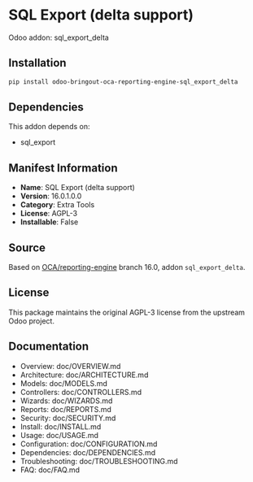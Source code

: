 # SQL Export (delta support)

Odoo addon: sql_export_delta

## Installation

```bash
pip install odoo-bringout-oca-reporting-engine-sql_export_delta
```

## Dependencies

This addon depends on:
- sql_export

## Manifest Information

- **Name**: SQL Export (delta support)
- **Version**: 16.0.1.0.0
- **Category**: Extra Tools
- **License**: AGPL-3
- **Installable**: False

## Source

Based on [OCA/reporting-engine](https://github.com/OCA/reporting-engine) branch 16.0, addon `sql_export_delta`.

## License

This package maintains the original AGPL-3 license from the upstream Odoo project.

## Documentation

- Overview: doc/OVERVIEW.md
- Architecture: doc/ARCHITECTURE.md
- Models: doc/MODELS.md
- Controllers: doc/CONTROLLERS.md
- Wizards: doc/WIZARDS.md
- Reports: doc/REPORTS.md
- Security: doc/SECURITY.md
- Install: doc/INSTALL.md
- Usage: doc/USAGE.md
- Configuration: doc/CONFIGURATION.md
- Dependencies: doc/DEPENDENCIES.md
- Troubleshooting: doc/TROUBLESHOOTING.md
- FAQ: doc/FAQ.md
